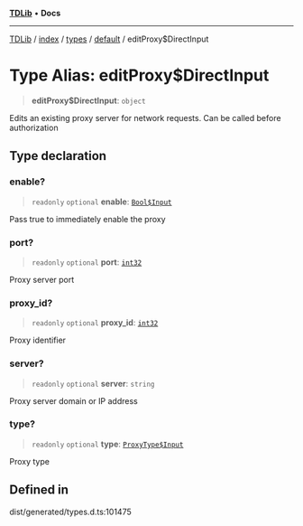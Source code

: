 [**TDLib**](../../../../../../README.md) • **Docs**

***

[TDLib](../../../../../../modules.md) / [index](../../../../../README.md) / [types](../../../README.md) / [default](../README.md) / editProxy$DirectInput

# Type Alias: editProxy$DirectInput

> **editProxy$DirectInput**: `object`

Edits an existing proxy server for network requests. Can be called before authorization

## Type declaration

### enable?

> `readonly` `optional` **enable**: [`Bool$Input`](Bool$Input.md)

Pass true to immediately enable the proxy

### port?

> `readonly` `optional` **port**: [`int32`](int32-1.md)

Proxy server port

### proxy\_id?

> `readonly` `optional` **proxy\_id**: [`int32`](int32-1.md)

Proxy identifier

### server?

> `readonly` `optional` **server**: `string`

Proxy server domain or IP address

### type?

> `readonly` `optional` **type**: [`ProxyType$Input`](ProxyType$Input.md)

Proxy type

## Defined in

dist/generated/types.d.ts:101475
